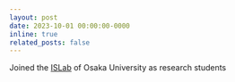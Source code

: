 ```yaml
---
layout: post
date: 2023-10-01 00:00:00-0000
inline: true
related_posts: false
---
```


Joined the [ISLab](https://www.is.ids.osaka-u.ac.jp/) of Osaka University as research students
